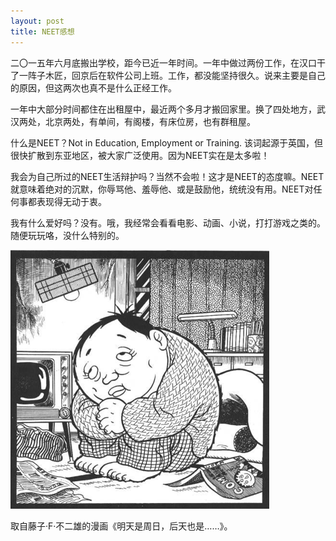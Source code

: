 ```yaml
---
layout: post
title: NEET感想
---
```


二〇一五年六月底搬出学校，距今已近一年时间。一年中做过两份工作，在汉口干了一阵子木匠，回京后在软件公司上班。工作，都没能坚持很久。说来主要是自己的原因，但这两次也真不是什么正经工作。


一年中大部分时间都住在出租屋中，最近两个多月才搬回家里。换了四处地方，武汉两处，北京两处，有单间，有阁楼，有床位房，也有群租屋。

什么是NEET？Not in Education, Employment or Training. 该词起源于英国，但很快扩散到东亚地区，被大家广泛使用。因为NEET实在是太多啦！

我会为自己所过的NEET生活辩护吗？当然不会啦！这才是NEET的态度嘛。NEET就意味着绝对的沉默，你辱骂他、羞辱他、或是鼓励他，统统没有用。NEET对任何事都表现得无动于衷。

我有什么爱好吗？没有。哦，我经常会看看电影、动画、小说，打打游戏之类的。随便玩玩咯，没什么特别的。

![NEET](/images/neet.png)

取自藤子·F·不二雄的漫画《明天是周日，后天也是……》。
